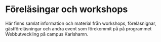 # Föreläsingar och workshops
Här finns samlat information och material från workshops, föreläsnignar, gästföreläsningar och andra event som förekommit på på programmet Webbutveckling på campus Karlshamn.  
  
  

